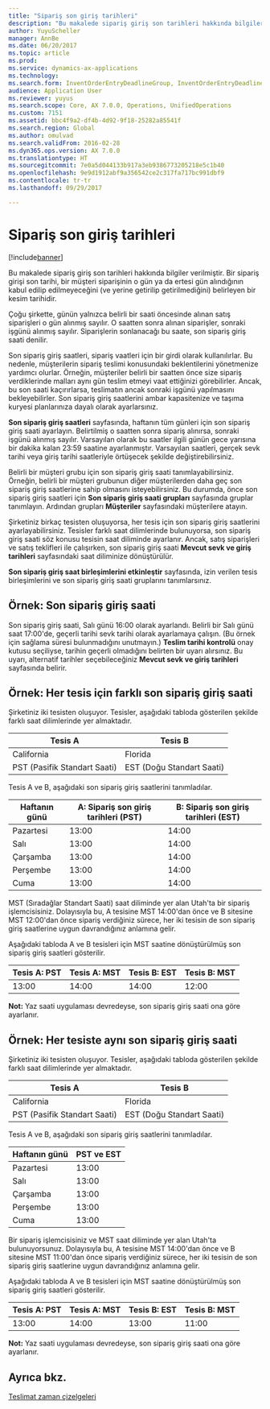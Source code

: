 ```yaml
---
title: "Sipariş son giriş tarihleri"
description: "Bu makalede sipariş giriş son tarihleri hakkında bilgiler verilmiştir. Bir sipariş girişi son tarihi, bir müşteri siparişinin o gün ya da ertesi gün alındığının kabul edilip edilmeyeceğini (ve yerine getirilip getirilmediğini) belirleyen bir kesim tarihidir."
author: YuyuScheller
manager: AnnBe
ms.date: 06/20/2017
ms.topic: article
ms.prod: 
ms.service: dynamics-ax-applications
ms.technology: 
ms.search.form: InventOrderEntryDeadlineGroup, InventOrderEntryDeadlineParameters, InventOrderEntryDeadlineTable
audience: Application User
ms.reviewer: yuyus
ms.search.scope: Core, AX 7.0.0, Operations, UnifiedOperations
ms.custom: 7151
ms.assetid: bbc4f9a2-df4b-4d92-9f18-25282a85541f
ms.search.region: Global
ms.author: omulvad
ms.search.validFrom: 2016-02-28
ms.dyn365.ops.version: AX 7.0.0
ms.translationtype: HT
ms.sourcegitcommit: 7e0a5d044133b917a3eb9386773205218e5c1b40
ms.openlocfilehash: 9e9d1912abf9a356542ce2c317fa717bc991dbf9
ms.contentlocale: tr-tr
ms.lasthandoff: 09/29/2017

---
```


# <a name="order-entry-deadlines"></a>Sipariş son giriş tarihleri

[!include[banner](../includes/banner.md)]


Bu makalede sipariş giriş son tarihleri hakkında bilgiler verilmiştir. Bir sipariş girişi son tarihi, bir müşteri siparişinin o gün ya da ertesi gün alındığının kabul edilip edilmeyeceğini (ve yerine getirilip getirilmediğini) belirleyen bir kesim tarihidir.

Çoğu şirkette, günün yalnızca belirli bir saati öncesinde alınan satış siparişleri o gün alınmış sayılır. O saatten sonra alınan siparişler, sonraki işgünü alınmış sayılır. Siparişlerin sonlanacağı bu saate, son sipariş giriş saati denilir.  

Son sipariş giriş saatleri, sipariş vaatleri için bir girdi olarak kullanılırlar. Bu nedenle, müşterilerin sipariş teslimi konusundaki beklentilerini yönetmenize yardımcı olurlar. Örneğin, müşteriler belirli bir saatten önce size sipariş verdiklerinde malları aynı gün teslim etmeyi vaat ettiğinizi görebilirler. Ancak, bu son saati kaçırırlarsa, teslimatın ancak sonraki işgünü yapılmasını bekleyebilirler. Son sipariş giriş saatlerini ambar kapasitenize ve taşıma kuryesi planlarınıza dayalı olarak ayarlarsınız.  

**Son sipariş giriş saatleri** sayfasında, haftanın tüm günleri için son sipariş giriş saati ayarlayın. Belirtilmiş o saatten sonra sipariş alınırsa, sonraki işgünü alınmış sayılır. Varsayılan olarak bu saatler ilgili günün gece yarısına bir dakika kalan 23:59 saatine ayarlanmıştır. Varsayılan saatleri, gerçek sevk tarihi veya giriş tarihi saatleriyle örtüşecek şekilde değiştirebilirsiniz.  

Belirli bir müşteri grubu için son sipariş giriş saati tanımlayabilirsiniz. Örneğin, belirli bir müşteri grubunun diğer müşterilerden daha geç son sipariş giriş saatlerine sahip olmasını isteyebilirsiniz. Bu durumda, önce son sipariş giriş saatleri için **Son sipariş giriş saati grupları** sayfasında gruplar tanımlayın. Ardından grupları **Müşteriler** sayfasındaki müşterilere atayın.  

Şirketiniz birkaç tesisten oluşuyorsa, her tesis için son sipariş giriş saatlerini ayarlayabilirsiniz. Tesisler farklı saat dilimlerinde bulunuyorsa, son sipariş giriş saati söz konusu tesisin saat diliminde ayarlanır. Ancak, satış siparişleri ve satış teklifleri ile çalışırken, son sipariş giriş saati **Mevcut sevk ve giriş tarihleri** sayfasındaki saat diliminize dönüştürülür.  

**Son sipariş giriş saat birleşimlerini etkinleştir** sayfasında, izin verilen tesis birleşimlerini ve son sipariş giriş saati gruplarını tanımlarsınız.

## <a name="example-order-entry-deadline"></a>Örnek: Son sipariş giriş saati
Son sipariş giriş saati, Salı günü 16:00 olarak ayarlandı. Belirli bir Salı günü saat 17:00'de, geçerli tarihi sevk tarihi olarak ayarlamaya çalışın. (Bu örnek için sağlama süresi bulunmadığını unutmayın.) **Teslim tarihi kontrolü** onay kutusu seçiliyse, tarihin geçerli olmadığını belirten bir uyarı alırsınız. Bu uyarı, alternatif tarihler seçebileceğiniz **Mevcut sevk ve giriş tarihleri** sayfasında belirir.

## <a name="example-different-order-entry-deadlines-per-site"></a>Örnek: Her tesis için farklı son sipariş giriş saati
Şirketiniz iki tesisten oluşuyor. Tesisler, aşağıdaki tabloda gösterilen şekilde farklı saat dilimlerinde yer almaktadır.

| Tesis A                      | Tesis B                      |
|-----------------------------|-----------------------------|
| California                  | Florida                     |
| PST (Pasifik Standart Saati) | EST (Doğu Standart Saati) |

Tesis A ve B, aşağıdaki son sipariş giriş saatlerini tanımladılar.

| Haftanın günü             | A: Sipariş son giriş tarihleri (PST) | B: Sipariş son giriş tarihleri (EST) |
|-----------------------------|--------------------------------|--------------------------------|
| Pazartesi                      | 13:00                          | 14:00                          |
| Salı                     | 13:00                          | 14:00                          |
| Çarşamba                   | 13:00                          | 14:00                          |
| Perşembe                    | 13:00                          | 14:00                          |
| Cuma                      | 13:00                          | 14:00                          |

MST (Sıradağlar Standart Saati) saat diliminde yer alan Utah'ta bir sipariş işlemcisisiniz. Dolayısıyla bu, A tesisine MST 14:00'dan önce ve B sitesine MST 12:00'dan önce sipariş verdiğiniz sürece, her iki tesisin de son sipariş giriş saatlerine uygun davrandığınız anlamına gelir.  

Aşağıdaki tabloda A ve B tesisleri için MST saatine dönüştürülmüş son sipariş giriş saatleri gösterilir.

| Tesis A: PST         | Tesis A: MST        | Tesis B: EST           | Tesis B: MST        |
|---------------------|--------------------|-----------------------|--------------------|
| 13:00               | 14:00              | 14:00                 | 12:00              |

**Not:** Yaz saati uygulaması devredeyse, son sipariş giriş saati ona göre ayarlanır.

## <a name="example-same-order-entry-deadline-per-site"></a>Örnek: Her tesiste aynı son sipariş giriş saati
Şirketiniz iki tesisten oluşuyor. Tesisler, aşağıdaki tabloda gösterilen şekilde farklı saat dilimlerinde yer almaktadır.

| Tesis A                      | Tesis B                      |
|-----------------------------|-----------------------------|
| California                  | Florida                     |
| PST (Pasifik Standart Saati) | EST (Doğu Standart Saati) |

Tesis A ve B, aşağıdaki son sipariş giriş saatlerini tanımladılar.

| Haftanın günü | PST ve EST |
|-----------------|-------------|
| Pazartesi          | 13:00       |
| Salı         | 13:00       |
| Çarşamba       | 13:00       |
| Perşembe        | 13:00       |
| Cuma          | 13:00       |

Bir sipariş işlemcisisiniz ve MST saat diliminde yer alan Utah'ta bulunuyorsunuz. Dolayısıyla bu, A tesisine MST 14:00'dan önce ve B sitesine MST 11:00'dan önce sipariş verdiğiniz sürece, her iki tesisin de son sipariş giriş saatlerine uygun davrandığınız anlamına gelir. 

Aşağıdaki tabloda A ve B tesisleri için MST saatine dönüştürülmüş son sipariş giriş saatleri gösterilir.

| Tesis A: PST         | Tesis A: MST        | Tesis B: EST           | Tesis B: MST        |
|---------------------|--------------------|-----------------------|--------------------|
| 13:00               | 14:00              | 13:00                 | 11:00              |

**Not:** Yaz saati uygulaması devredeyse, son sipariş giriş saati ona göre ayarlanır.

<a name="see-also"></a>Ayrıca bkz.
--------

[Teslimat zaman çizelgeleri](delivery-schedules.md)




